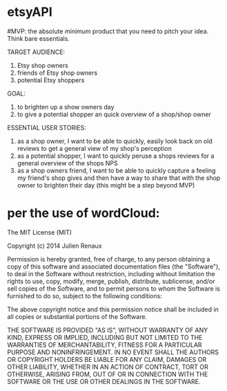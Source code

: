 # etsyAPI


#MVP: the absolute *minimum* product that you need to pitch your idea. Think bare essentials.

TARGET AUDIENCE:
1. Etsy shop owners
2. friends of Etsy shop owners
3. potential Etsy shoppers

GOAL:
1. to brighten up a show owners day
2. to give a potential shopper an quick overview of a shop/shop owner

ESSENTIAL USER STORIES:
1. as a shop owner, I want to be able to quickly, easily look back on old reviews to get a general view of my shop's perception
2. as a potential shopper, I want to quickly peruse a shops reviews for a general overview of the shops NPS
3. as a shop owners friend, I want to be able to quickly capture a feeling my friend's shop gives and then have a way to share that with the shop owner to brighten their day (this might be a step beyond MVP)



# per the use of wordCloud:
The MIT License (MIT)

Copyright (c) 2014 Julien Renaux

Permission is hereby granted, free of charge, to any person obtaining a copy
of this software and associated documentation files (the "Software"), to deal
in the Software without restriction, including without limitation the rights
to use, copy, modify, merge, publish, distribute, sublicense, and/or sell
copies of the Software, and to permit persons to whom the Software is
furnished to do so, subject to the following conditions:

The above copyright notice and this permission notice shall be included in all
copies or substantial portions of the Software.

THE SOFTWARE IS PROVIDED "AS IS", WITHOUT WARRANTY OF ANY KIND, EXPRESS OR
IMPLIED, INCLUDING BUT NOT LIMITED TO THE WARRANTIES OF MERCHANTABILITY,
FITNESS FOR A PARTICULAR PURPOSE AND NONINFRINGEMENT. IN NO EVENT SHALL THE
AUTHORS OR COPYRIGHT HOLDERS BE LIABLE FOR ANY CLAIM, DAMAGES OR OTHER
LIABILITY, WHETHER IN AN ACTION OF CONTRACT, TORT OR OTHERWISE, ARISING FROM,
OUT OF OR IN CONNECTION WITH THE SOFTWARE OR THE USE OR OTHER DEALINGS IN THE
SOFTWARE.

